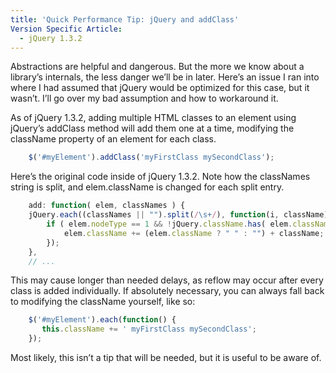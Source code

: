 ```yaml
---
title: 'Quick Performance Tip: jQuery and addClass'
Version Specific Article:
  - jQuery 1.3.2
---
```


Abstractions are helpful and dangerous. But the more we know about a library’s internals, the less danger we’ll be in later. Here’s an issue I ran into where I had assumed that jQuery would be optimized for this case, but it wasn’t. I’ll go over my bad assumption and how to workaround it.

As of jQuery 1.3.2, adding multiple HTML classes to an element using jQuery’s addClass method will add them one at a time, modifying the className property of an element for each class.

```js
    $('#myElement').addClass('myFirstClass mySecondClass');
```

Here’s the original code inside of jQuery 1.3.2. Note how the classNames string is split, and elem.className is changed for each split entry.

```js
    add: function( elem, classNames ) {
    jQuery.each((classNames || "").split(/\s+/), function(i, className){
        if ( elem.nodeType == 1 && !jQuery.className.has( elem.className, className ) )
            elem.className += (elem.className ? " " : "") + className;
        });
    },
    // ...
```

This may cause longer than needed delays, as reflow may occur after every class is added individually. If absolutely necessary, you can always fall back to modifying the className yourself, like so:

```js
    $('#myElement').each(function() {
       this.className += ' myFirstClass mySecondClass';
    });
```

Most likely, this isn’t a tip that will be needed, but it is useful to be aware of.
